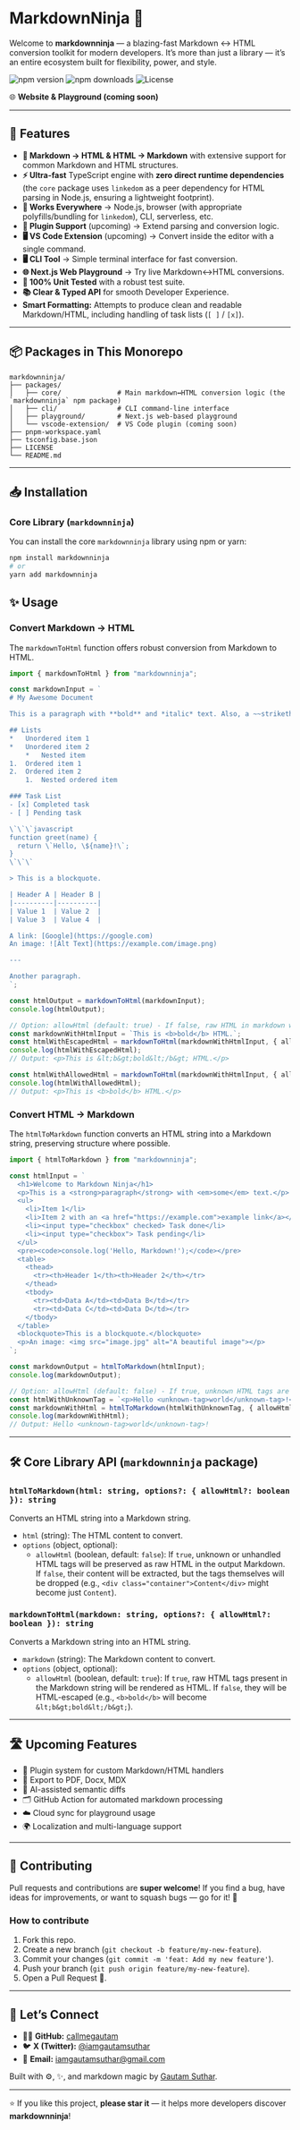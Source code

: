 # MarkdownNinja 🥷

Welcome to **markdownninja** — a blazing-fast Markdown ↔ HTML conversion toolkit for modern developers. It’s more than just a library — it’s an entire ecosystem built for flexibility, power, and style.

![npm version](https://img.shields.io/npm/v/markdownninja?style=flat-square)
![npm downloads](https://img.shields.io/npm/dm/markdownninja?style=flat-square)
![License](https://img.shields.io/npm/l/markdownninja?style=flat-square)

🌐 **Website & Playground (coming soon)**

<!-- :** [markdownninja.dev](https://markdownninja.dev) -->

---

## 🚀 Features

-   **🔄 Markdown → HTML & HTML → Markdown** with extensive support for common Markdown and HTML structures.
-   **⚡ Ultra-fast** TypeScript engine with **zero direct runtime dependencies** (the `core` package uses `linkedom` as a peer dependency for HTML parsing in Node.js, ensuring a lightweight footprint).
-   **🧱 Works Everywhere** → Node.js, browser (with appropriate polyfills/bundling for `linkedom`), CLI, serverless, etc.
-   **🧩 Plugin Support** (upcoming) → Extend parsing and conversion logic.
-   **🖥️ VS Code Extension** (upcoming) → Convert inside the editor with a single command.
-   **🖥️ CLI Tool** → Simple terminal interface for fast conversion.
-   **🌐 Next.js Web Playground** → Try live Markdown↔HTML conversions.
-   **🧪 100% Unit Tested** with a robust test suite.
-   **📚 Clear & Typed API** for smooth Developer Experience.
-   **Smart Formatting:** Attempts to produce clean and readable Markdown/HTML, including handling of task lists (`[ ]` / `[x]`).

---

## 📦 Packages in This Monorepo

```
markdownninja/
├── packages/
│   ├── core/              # Main markdown↔HTML conversion logic (the `markdownninja` npm package)
│   ├── cli/               # CLI command-line interface
│   ├── playground/        # Next.js web-based playground
│   └── vscode-extension/  # VS Code plugin (coming soon)
├── pnpm-workspace.yaml
├── tsconfig.base.json
├── LICENSE
└── README.md
```

---

## 📥 Installation

### Core Library (`markdownninja`)

You can install the core `markdownninja` library using npm or yarn:

```bash
npm install markdownninja
# or
yarn add markdownninja
```

<!--
**Note on `linkedom`:** `markdownninja` (the `@markdownninja/core` package) uses `linkedom` as a peer dependency for its HTML-to-Markdown conversion functionality in Node.js environments. `linkedom` is a very fast and lightweight DOM parser. Make sure to install it alongside `markdownninja`. -->

<!-- ### CLI Tool

The CLI tool can be used directly via `npx` or installed globally:

```bash
# Using npx (recommended for one-off use)
npx markdownninja convert -i file.md -o file.html

# Global installation (if you want to use `markdownninja` command directly)
npm install -g @markdownninja/cli
markdownninja convert -i file.md -o file.html
```

--- -->

## ✨ Usage

### Convert Markdown → HTML

The `markdownToHtml` function offers robust conversion from Markdown to HTML.

```typescript
import { markdownToHtml } from "markdownninja";

const markdownInput = `
# My Awesome Document

This is a paragraph with **bold** and *italic* text. Also, a ~~strikethrough~~.

## Lists
*   Unordered item 1
*   Unordered item 2
    *   Nested item
1.  Ordered item 1
2.  Ordered item 2
    1.  Nested ordered item

### Task List
- [x] Completed task
- [ ] Pending task

\`\`\`javascript
function greet(name) {
  return \`Hello, \${name}!\`;
}
\`\`\`

> This is a blockquote.

| Header A | Header B |
|----------|----------|
| Value 1  | Value 2  |
| Value 3  | Value 4  |

A link: [Google](https://google.com)
An image: ![Alt Text](https://example.com/image.png)

---

Another paragraph.
`;

const htmlOutput = markdownToHtml(markdownInput);
console.log(htmlOutput);

// Option: allowHtml (default: true) - If false, raw HTML in markdown will be escaped.
const markdownWithHtmlInput = `This is <b>bold</b> HTML.`;
const htmlWithEscapedHtml = markdownToHtml(markdownWithHtmlInput, { allowHtml: false });
console.log(htmlWithEscapedHtml);
// Output: <p>This is &lt;b&gt;bold&lt;/b&gt; HTML.</p>

const htmlWithAllowedHtml = markdownToHtml(markdownWithHtmlInput, { allowHtml: true });
console.log(htmlWithAllowedHtml);
// Output: <p>This is <b>bold</b> HTML.</p>
```

### Convert HTML → Markdown

The `htmlToMarkdown` function converts an HTML string into a Markdown string, preserving structure where possible.

```typescript
import { htmlToMarkdown } from "markdownninja";

const htmlInput = `
  <h1>Welcome to Markdown Ninja</h1>
  <p>This is a <strong>paragraph</strong> with <em>some</em> text.</p>
  <ul>
    <li>Item 1</li>
    <li>Item 2 with an <a href="https://example.com">example link</a></li>
    <li><input type="checkbox" checked> Task done</li>
    <li><input type="checkbox"> Task pending</li>
  </ul>
  <pre><code>console.log('Hello, Markdown!');</code></pre>
  <table>
    <thead>
      <tr><th>Header 1</th><th>Header 2</th></tr>
    </thead>
    <tbody>
      <tr><td>Data A</td><td>Data B</td></tr>
      <tr><td>Data C</td><td>Data D</td></tr>
    </tbody>
  </table>
  <blockquote>This is a blockquote.</blockquote>
  <p>An image: <img src="image.jpg" alt="A beautiful image"></p>
`;

const markdownOutput = htmlToMarkdown(htmlInput);
console.log(markdownOutput);

// Option: allowHtml (default: false) - If true, unknown HTML tags are kept as-is.
const htmlWithUnknownTag = `<p>Hello <unknown-tag>world</unknown-tag>!</p>`;
const markdownWithHtml = htmlToMarkdown(htmlWithUnknownTag, { allowHtml: true });
console.log(markdownWithHtml);
// Output: Hello <unknown-tag>world</unknown-tag>!
```

---

## 🛠️ Core Library API (`markdownninja` package)

### `htmlToMarkdown(html: string, options?: { allowHtml?: boolean }): string`

Converts an HTML string into a Markdown string.

-   `html` (string): The HTML content to convert.
-   `options` (object, optional):
    -   `allowHtml` (boolean, default: `false`): If `true`, unknown or unhandled HTML tags will be preserved as raw HTML in the output Markdown. If `false`, their content will be extracted, but the tags themselves will be dropped (e.g., `<div class="container">Content</div>` might become just `Content`).

### `markdownToHtml(markdown: string, options?: { allowHtml?: boolean }): string`

Converts a Markdown string into an HTML string.

-   `markdown` (string): The Markdown content to convert.
-   `options` (object, optional):
    -   `allowHtml` (boolean, default: `true`): If `true`, raw HTML tags present in the Markdown string will be rendered as HTML. If `false`, they will be HTML-escaped (e.g., `<b>bold</b>` will become `&lt;b&gt;bold&lt;/b&gt;`).

---

<!--
## 🔧 CLI Usage

The `markdownninja` CLI provides a convenient way to convert files directly from your terminal.

```bash
npx markdownninja convert -i input.md -o output.html
```

### CLI Flags

-   `-i`, `--input <path>` – Input file path (e.g., `file.md`, `file.html`).
-   `-o`, `--output <path>` – Output file path (e.g., `file.html`, `file.md`).
-   `-r`, `--reverse` – Specify that the conversion should be HTML → Markdown (default is Markdown → HTML based on input/output extensions or explicit flag).
-   `-w`, `--watch` – Auto-convert on file changes in the input path.

--- -->

## 🛣️ Upcoming Features

-   🧩 Plugin system for custom Markdown/HTML handlers
-   🧾 Export to PDF, Docx, MDX
-   💬 AI-assisted semantic diffs
-   🗂️ GitHub Action for automated markdown processing
-   ☁️ Cloud sync for playground usage
-   🌍 Localization and multi-language support

---

## 🤝 Contributing

Pull requests and contributions are **super welcome**!
If you find a bug, have ideas for improvements, or want to squash bugs — go for it! 🧠

### How to contribute

1.  Fork this repo.
2.  Create a new branch (`git checkout -b feature/my-new-feature`).
3.  Commit your changes (`git commit -m 'feat: Add my new feature'`).
4.  Push your branch (`git push origin feature/my-new-feature`).
5.  Open a Pull Request 🚀.

---

## 💬 Let’s Connect

-   🧑‍💻 **GitHub:** [callmegautam](https://github.com/callmegautam)
-   🐦 **X (Twitter):** [@iamgautamsuthar](https://x.com/iamgautamsuthar)
-   📧 **Email:** [iamgautamsuthar@gmail.com](mailto:iamgautamsuthar@gmail.com)

Built with ⚙️, ✨, and markdown magic by [Gautam Suthar](https://github.com/callmegautam).

---

⭐ If you like this project, **please star it** — it helps more developers discover **markdownninja**!
